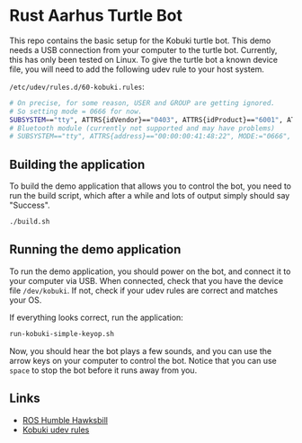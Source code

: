 # Rust Aarhus Turtle Bot

This repo contains the basic setup for the Kobuki turtle bot. This demo needs a USB connection from your computer to the turtle bot. Currently, this has only been tested on Linux.
To give the turtle bot a known device file, you will need to add the following udev rule to your host system.

`/etc/udev/rules.d/60-kobuki.rules`:
```bash
# On precise, for some reason, USER and GROUP are getting ignored.
# So setting mode = 0666 for now.
SUBSYSTEM=="tty", ATTRS{idVendor}=="0403", ATTRS{idProduct}=="6001", ATTRS{serial}=="kobuki*", ATTR{device/latency_timer}="1", MODE:="0666", GROUP:="dialout", SYMLINK+="kobuki"
# Bluetooth module (currently not supported and may have problems)
# SUBSYSTEM=="tty", ATTRS{address}=="00:00:00:41:48:22", MODE:="0666", GROUP:="dialout", SYMLINK+="kobuki"
```

## Building the application

To build the demo application that allows you to control the bot, you need to run the build script, which after a while and lots of output simply should say "Success".

```bash
./build.sh
```

## Running the demo application

To run the demo application, you should power on the bot, and connect it to your computer via USB. When connected, check that you have the device file `/dev/kobuki`. If not, check if your udev rules are correct and matches your OS.

If everything looks correct, run the application:

```bash
run-kobuki-simple-keyop.sh
```

Now, you should hear the bot plays a few sounds, and you can use the arrow keys on your computer to control the bot. Notice that you can use `space` to stop the bot before it runs away from you.

## Links
 - [ROS Humble Hawksbill](https://docs.ros.org/en/humble/)
 - [Kobuki udev rules](https://raw.githubusercontent.com/kobuki-base/kobuki_ftdi/devel/60-kobuki.rules)